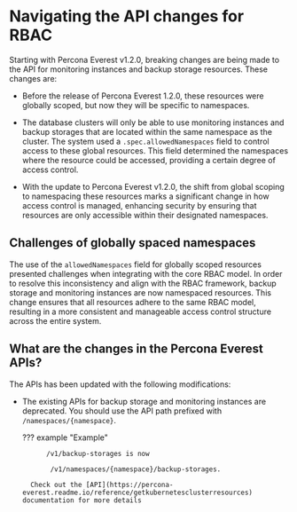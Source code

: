 # Navigating the API changes for RBAC

Starting with Percona Everest v1.2.0, breaking changes are being made to the API for monitoring instances and backup storage resources. These changes are:

- Before the release of Percona Everest 1.2.0, these resources were globally scoped, but now they will be specific to namespaces. 

- The database clusters will only be able to use monitoring instances and backup storages that are located within the same namespace as the cluster. The system used a `.spec.allowedNamespaces` field to control access to these global resources. This field determined the namespaces where the resource could be accessed, providing a certain degree of access control.

- With the update to Percona Everest v1.2.0, the shift from global scoping to namespacing these resources marks a significant change in how access control is managed, enhancing security by ensuring that resources are only accessible within their designated namespaces.

## Challenges of globally spaced namespaces

The use of the `allowedNamespaces` field for globally scoped resources presented challenges when integrating with the core RBAC model. In order to resolve this inconsistency and align with the RBAC framework, backup storage and monitoring instances are now namespaced resources. This change ensures that all resources adhere to the same RBAC model, resulting in a more consistent and manageable access control structure across the entire system.

##  What are the changes in the Percona Everest APIs?

The APIs has been updated with the following modifications:

- The existing APIs for backup storage and monitoring instances are deprecated. You should use the API path prefixed with `/namespaces/{namespace}`.

    ??? example "Example"

            /v1/backup-storages is now

             /v1/namespaces/{namespace}/backup-storages.

        Check out the [API](https://percona-everest.readme.io/reference/getkubernetesclusterresources) documentation for more details











